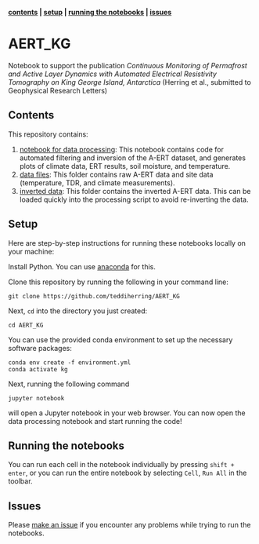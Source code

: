 **[contents](#Contents) | [setup](#Setup) | [running the notebooks](#running-the-notebooks) | [issues](#issues)**

# AERT_KG
Notebook to support the publication *Continuous Monitoring of Permafrost and Active Layer Dynamics with Automated Electrical Resistivity Tomography on King George Island, Antarctica* (Herring et al., submitted to Geophysical Research Letters)

## Contents

This repository contains:

1. [notebook for data processing](./data_processing_AERT_kinggeorge.ipynb): This notebook contains code for automated filtering and inversion of the A-ERT dataset, and generates plots of climate data, ERT results, soil moisture, and temperature.
2. [data files](./data): This folder contains raw A-ERT data and site data (temperature, TDR, and climate measurements).
3. [inverted data](./inverted_data): This folder contains the inverted A-ERT data. This can be loaded quickly into the processing script to avoid re-inverting the data.
 
## Setup

Here are step-by-step instructions for running these notebooks locally on your machine:

Install Python. You can use [anaconda](https://www.anaconda.com/download/) for this.

Clone this repository by running the following in your command line:

```
git clone https://github.com/teddiherring/AERT_KG
```

Next, `cd` into the directory you just created:

```
cd AERT_KG
```

You can use the provided conda environment to set up the necessary software packages:

```
conda env create -f environment.yml
conda activate kg
```

Next, running the following command

```
jupyter notebook
```

will open a Jupyter notebook in your web browser. You can now open the data processing notebook and start running the code!

## Running the notebooks

You can run each cell in the notebook individually by pressing  `shift + enter`, or you can run the entire notebook by selecting `Cell`, `Run All` in the toolbar.

## Issues

Please [make an issue](https://github.com/teddiherring/AERT/issues) if you encounter any problems while trying to run the notebooks.
